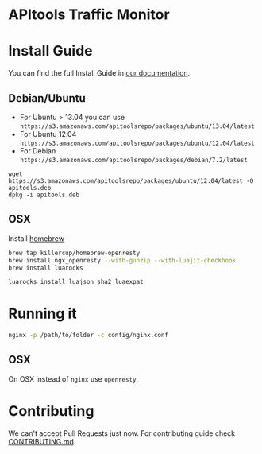 # APItools Traffic Monitor

# Install Guide
You can find the full Install Guide in [our documentation](https://docs.apitools.com/docs/on-premise/).

## Debian/Ubuntu

* For Ubuntu > 13.04 you can use `https://s3.amazonaws.com/apitoolsrepo/packages/ubuntu/13.04/latest`  
* For Ubuntu 12.04 `https://s3.amazonaws.com/apitoolsrepo/packages/ubuntu/12.04/latest`  
* For Debian `https://s3.amazonaws.com/apitoolsrepo/packages/debian/7.2/latest`  

```
wget https://s3.amazonaws.com/apitoolsrepo/packages/ubuntu/12.04/latest -O apitools.deb
dpkg -i apitools.deb
```

## OSX

Install [homebrew](http://brew.sh/)

```bash
brew tap killercup/homebrew-openresty
brew install ngx_openresty --with-gunzip --with-luajit-checkhook
brew install luarocks

luarocks install luajson sha2 luaexpat
```

# Running it

```bash
nginx -p /path/to/folder -c config/nginx.conf
```

## OSX

On OSX instead of `nginx` use `openresty`.


# Contributing

We can't accept Pull Requests just now.
For contributing guide check [CONTRIBUTING.md](CONTRIBUTING.md).
